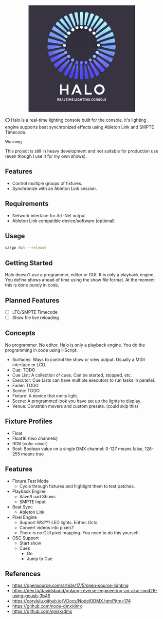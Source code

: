 <p align="center">
  <img width="350" height="350" src="/_docs/halo_logo.png">
</p>

⭕️ Halo is a real-time lighting console built for the console. It's lighting engine supports beat synchronized effects
using Ableton Link and SMPTE Timecode.

> [!WARNING]
> This project is still in heavy development and not suitable for production use (even though I use it for my own shows).

## Features

 * Control multiple groups of fixtures.
 * Synchronize with an Ableton Link session.

## Requirements

* Network interface for Art-Net output
* Ableton Link compatible device/software (optional)

## Usage

```bash
cargo run --release
```

## Getting Started

Halo doesn't use a programmer, editor or GUI. It is only a playback engine. You define shows ahead of time using the
show file format. At the moment this is done purely in code.

## Planned Features

- [ ] LTC/SMPTE Timecode
- [ ] Show file live reloading

## Concepts

No programmer. No editor. Halo is only a playback engine. You do the programming in code using HScript.

 * Surfaces: Ways to control the show or view output. Usually a MIDI interface or LCD.
 * Cue: TODO
 * Cue List: A collection of cues. Can be started, stopped, etc.
 * Executor: Cue Lists can have multiple executors to run tasks in parallel.
 * Fader: TODO
 * Scene: TODO
 * Fixture: A device that emits light.
 * Scene: A programmed look you have set up the lights to display.
 * Venue: Constrain movers and custom presets. (could skip this)

## Fixture Profiles

 * Float
 * Float16 (two channels)
 * RGB (color mixer)
 * Bool: Boolean value on a single DMX channel: 0-127 means false, 128-255 means true

## Features

 * Fixture Test Mode
   * Cycle through fixtures and highlight them to test patches.
 * Playback Engine
   * Save/Load Shows
   * SMPTE Input
 * Beat Sync
   * Ableton Link
 * Pixel Engine
   * Support WS??? LED lights. Enttec Octo
   * Convert videos into pixels?
   * There is no GUI pixel mapping. You need to do this yourself.
 * OSC Support
   * Start show
   * Cues
     * Go
     * Jump to Cue

## References

 * https://opensource.com/article/17/5/open-source-lighting
 * https://dev.to/davidsbond/golang-reverse-engineering-an-akai-mpd26-using-gousb-3b49
 * https://corylulu.github.io/VDocs/NodeIODMX.html?itm=174
 * https://github.com/node-dmx/dmx
 * https://github.com/qmsk/dmx

